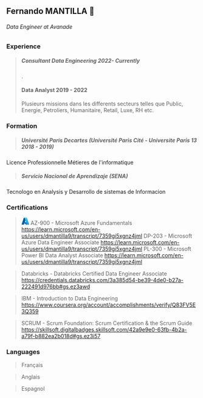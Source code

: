 ## Fernando MANTILLA  👋
###### Data Engineer at Avanade 

### Experience 
> ##### Consultant Data Engineering 2022- Currently
> .
> #### Data Analyst 2019 - 2022
> Plusieurs missions dans les differents secteurs telles que Public, Energie, Petroliers, Humanitaire, Retail, Luxe, RH etc.

### Formation
> ##### Université Paris Decartes (Université Paris Cité - Universite Paris 13 2018 - 2019)
Licence Professionnelle Métieres de l'informatique
> ##### Servicio Nacional de Aprendizaje (SENA)
Tecnologo en Analysis y Desarrollo de sistemas de Informacion 

### Certifications
> <img src="https://raw.githubusercontent.com/devicons/devicon/master/icons/azure/azure-original.svg" title="Azure" alt="Azure" width="20" height="20"/> AZ-900 - Microsoft Azure Fundamentals
> https://learn.microsoft.com/en-us/users/dmantilla9/transcript/7359gi5xgnz4jml
> DP-203 - Microsoft Azure Data Engineer Associate
> https://learn.microsoft.com/en-us/users/dmantilla9/transcript/7359gi5xgnz4jml
> PL-300 - Microsoft Power BI Data Analyst Associate
> https://learn.microsoft.com/en-us/users/dmantilla9/transcript/7359gi5xgnz4jml

> Databricks - Databricks Certified Data Engineer Associate
> https://credentials.databricks.com/3a385d54-be39-4de0-b27a-222491d976bb#gs.ez3awd

> IBM - Introduction to Data Engineering
> https://www.coursera.org/account/accomplishments/verify/Q83FV5E3Q359

> SCRUM - Scrum Foundation: Scrum Certification & the Scrum Guide
> https://skillsoft.digitalbadges.skillsoft.com/42a9e9e0-63fb-4b2a-a79f-b882ea2b018d#gs.ez3i57

### Languages

> Français

> Anglais

> Espagnol


<!--
**dmantilla9/dmantilla9** is a ✨ _special_ ✨ repository because its `README.md` (this file) appears on your GitHub profile.

Here are some ideas to get you started:

- 🔭 I’m currently working on ...
- 🌱 I’m currently learning ...
- 👯 I’m looking to collaborate on ...
- 🤔 I’m looking for help with ...
- 💬 Ask me about ...
- 📫 How to reach me: ...
- 😄 Pronouns: ...
- ⚡ Fun fact: ...
-->
